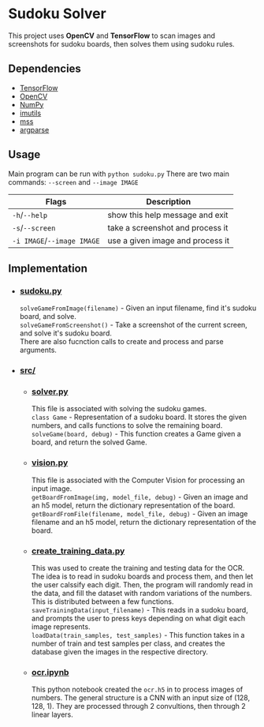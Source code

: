 # Sudoku Solver

This project uses **OpenCV** and **TensorFlow** to scan images and screenshots for sudoku boards, then solves them using sudoku rules.

## Dependencies

- [TensorFlow](https://www.tensorflow.org/)
- [OpenCV](https://opencv.org/)
- [NumPy](https://numpy.org/)
- [imutils](https://github.com/PyImageSearch/imutils)
- [mss](https://python-mss.readthedocs.io/)
- [argparse](https://docs.python.org/3/library/argparse.html)

## Usage

Main program can be run with `python sudoku.py`
There are two main commands: `--screen` and `--image IMAGE`

|Flags |Description
|-- |--
|`-h`/`--help` | show this help message and exit
|`-s`/`--screen` | take a screenshot and process it
|`-i IMAGE`/`--image IMAGE` | use a given image and process it

## Implementation
- ### [sudoku.py](https://github.com/jbstuedemann/sudoku/blob/main/sudoku.py)
    `solveGameFromImage(filename)` - Given an input filename, find it's sudoku board, and solve. <br>
    `solveGameFromScreenshot()` - Take a screenshot of the current screen, and solve it's sudoku board. <br>
    There are also fucnction calls to create and process and parse arguments. <br>
- ### [src/](https://github.com/jbstuedemann/sudoku/tree/main/src)
  - ### [solver.py](https://github.com/jbstuedemann/sudoku/blob/main/src/solver.py)
    This file is associated with solving the sudoku games. <br>
    `class Game` - Representation of a sudoku board. It stores the given numbers, and calls functions to solve the remaining board. <br>
    `solveGame(board, debug)` - This function creates a Game given a board, and return the solved Game. <br>
  - ### [vision.py](https://github.com/jbstuedemann/sudoku/blob/main/src/vision.py)
    This file is associated with the Computer Vision for processing an input image. <br>
    `getBoardFromImage(img, model_file, debug)` - Given an image and an h5 model, return the dictionary representation of the board. <br>
    `getBoardFromFile(filename, model_file, debug)` - Given an image filename and an h5 model, return the dictionary representation of the board. <br>
  - ### [create_training_data.py](https://github.com/jbstuedemann/sudoku/blob/main/src/create_training_data.py)
    This was used to create the training and testing data for the OCR. The idea is to read in sudoku boards and process them, and then let the user calssify each digit. Then, the program will randomly read in the data, and fill the dataset with random variations of the numbers. This is distributed between a few functions. <br>
    `saveTrainingData(input_filename)` - This reads in a sudoku board, and prompts the user to press keys depending on what digit each image represents. <br>
    `loadData(train_samples, test_samples)` - This function takes in a number of train and test samples per class, and creates the database given the images in the respective directory. <br>

  - ### [ocr.ipynb](https://github.com/jbstuedemann/sudoku/blob/main/src/ocr.ipynb)
    This python notebook created the `ocr.h5` in to process images of numbers. The general structure is a CNN with an input size of (128, 128, 1). They are processed through 2 convultions, then through 2 linear layers. <br>
